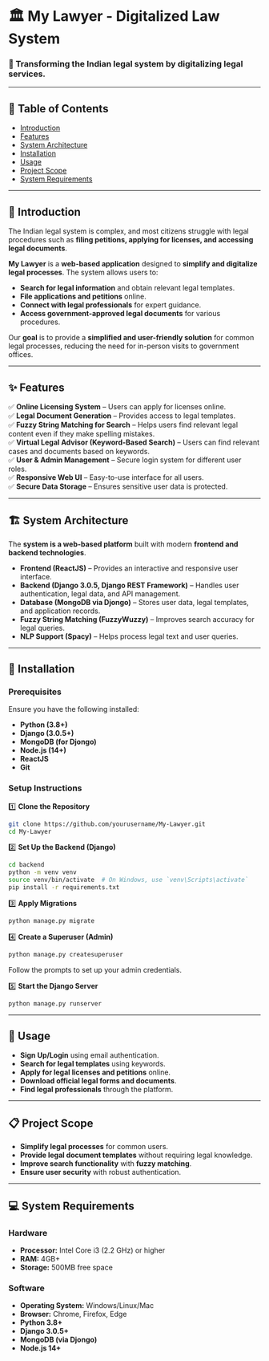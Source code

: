 # 🏛️ My Lawyer - Digitalized Law System

### 📜 Transforming the Indian legal system by digitalizing legal services.

---

## 📌 Table of Contents

- [Introduction](#introduction)
- [Features](#features)
- [System Architecture](#system-architecture)
- [Installation](#installation)
- [Usage](#usage)
- [Project Scope](#project-scope)
- [System Requirements](#system-requirements)

---

## 📖 Introduction

The Indian legal system is complex, and most citizens struggle with legal procedures such as **filing petitions, applying for licenses, and accessing legal documents**.

**My Lawyer** is a **web-based application** designed to **simplify and digitalize legal processes**. The system allows users to:
- **Search for legal information** and obtain relevant legal templates.
- **File applications and petitions** online.
- **Connect with legal professionals** for expert guidance.
- **Access government-approved legal documents** for various procedures.

Our **goal** is to provide a **simplified and user-friendly solution** for common legal processes, reducing the need for in-person visits to government offices.

---

## ✨ Features

✅ **Online Licensing System** – Users can apply for licenses online.  
✅ **Legal Document Generation** – Provides access to legal templates.  
✅ **Fuzzy String Matching for Search** – Helps users find relevant legal content even if they make spelling mistakes.  
✅ **Virtual Legal Advisor (Keyword-Based Search)** – Users can find relevant cases and documents based on keywords.  
✅ **User & Admin Management** – Secure login system for different user roles.  
✅ **Responsive Web UI** – Easy-to-use interface for all users.  
✅ **Secure Data Storage** – Ensures sensitive user data is protected.  

---

## 🏗 System Architecture

The **system is a web-based platform** built with modern **frontend and backend technologies**.

- **Frontend (ReactJS)** – Provides an interactive and responsive user interface.
- **Backend (Django 3.0.5, Django REST Framework)** – Handles user authentication, legal data, and API management.
- **Database (MongoDB via Djongo)** – Stores user data, legal templates, and application records.
- **Fuzzy String Matching (FuzzyWuzzy)** – Improves search accuracy for legal queries.
- **NLP Support (Spacy)** – Helps process legal text and user queries.


---

## 🚀 Installation

### Prerequisites
Ensure you have the following installed:
- **Python (3.8+)**
- **Django (3.0.5+)**
- **MongoDB (for Djongo)**
- **Node.js (14+)**
- **ReactJS**
- **Git**

### Setup Instructions

1️⃣ **Clone the Repository**
```sh
git clone https://github.com/yourusername/My-Lawyer.git
cd My-Lawyer
```

2️⃣ **Set Up the Backend (Django)**
```sh
cd backend
python -m venv venv
source venv/bin/activate  # On Windows, use `venv\Scripts\activate`
pip install -r requirements.txt
```

3️⃣ **Apply Migrations**
```sh
python manage.py migrate
```

4️⃣ **Create a Superuser (Admin)**
```sh
python manage.py createsuperuser
```
Follow the prompts to set up your admin credentials.

5️⃣ **Start the Django Server**
```sh
python manage.py runserver
```

---

## 📌 Usage

- **Sign Up/Login** using email authentication.
- **Search for legal templates** using keywords.
- **Apply for legal licenses and petitions** online.
- **Download official legal forms and documents**.
- **Find legal professionals** through the platform.

---

## 📋 Project Scope

- **Simplify legal processes** for common users.
- **Provide legal document templates** without requiring legal knowledge.
- **Improve search functionality** with **fuzzy matching**.
- **Ensure user security** with robust authentication.

---

## 💻 System Requirements

### Hardware
- **Processor:** Intel Core i3 (2.2 GHz) or higher  
- **RAM:** 4GB+  
- **Storage:** 500MB free space  

### Software
- **Operating System:** Windows/Linux/Mac  
- **Browser:** Chrome, Firefox, Edge  
- **Python 3.8+**  
- **Django 3.0.5+**  
- **MongoDB (via Djongo)**  
- **Node.js 14+**  
